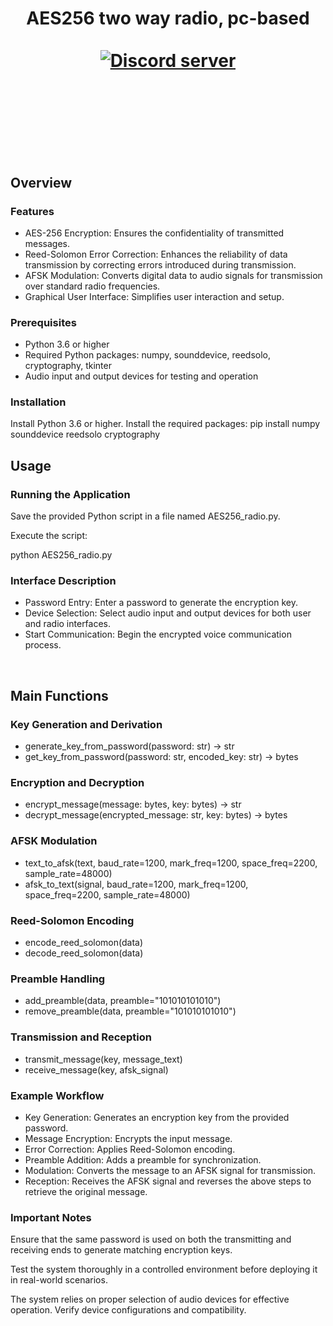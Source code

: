 



<h1 align="center">AES256 two way radio, pc-based
<br>
<br>

</div>
<div align="center">
  <a href="https://discord.gg/mJECK72VhD">
    <img src="https://img.shields.io/static/v1?label=Unlimited%20Research%20Cooperative&message=Join%20Now&color=7289DA&logo=discord&style=for-the-badge" alt="Discord server">
  </a>
</div>


<br>
<br>


<br>
<br>

## Overview
### Features

-    AES-256 Encryption: Ensures the confidentiality of transmitted messages.
-    Reed-Solomon Error Correction: Enhances the reliability of data transmission by correcting errors introduced during transmission.
-    AFSK Modulation: Converts digital data to audio signals for transmission over standard radio frequencies.
-    Graphical User Interface: Simplifies user interaction and setup.

### Prerequisites

-    Python 3.6 or higher
-    Required Python packages: numpy, sounddevice, reedsolo, cryptography, tkinter
-    Audio input and output devices for testing and operation

### Installation

Install Python 3.6 or higher.
Install the required packages:
pip install numpy sounddevice reedsolo cryptography
<br>

## Usage
### Running the Application

Save the provided Python script in a file named AES256_radio.py.

Execute the script:

python AES256_radio.py

### Interface Description

- Password Entry: Enter a password to generate the encryption key.
- Device Selection: Select audio input and output devices for both user and radio interfaces.
- Start Communication: Begin the encrypted voice communication process.
<br>

## Main Functions
### Key Generation and Derivation

- generate_key_from_password(password: str) -> str
- get_key_from_password(password: str, encoded_key: str) -> bytes

### Encryption and Decryption

- encrypt_message(message: bytes, key: bytes) -> str
- decrypt_message(encrypted_message: str, key: bytes) -> bytes

### AFSK Modulation

- text_to_afsk(text, baud_rate=1200, mark_freq=1200, space_freq=2200, sample_rate=48000)
- afsk_to_text(signal, baud_rate=1200, mark_freq=1200, space_freq=2200, sample_rate=48000)

### Reed-Solomon Encoding

- encode_reed_solomon(data)
- decode_reed_solomon(data)

### Preamble Handling

- add_preamble(data, preamble="101010101010")
- remove_preamble(data, preamble="101010101010")

### Transmission and Reception

- transmit_message(key, message_text)
- receive_message(key, afsk_signal)

### Example Workflow

- Key Generation: Generates an encryption key from the provided password.
- Message Encryption: Encrypts the input message.
- Error Correction: Applies Reed-Solomon encoding.
- Preamble Addition: Adds a preamble for synchronization.
- Modulation: Converts the message to an AFSK signal for transmission.
- Reception: Receives the AFSK signal and reverses the above steps to retrieve the original message.

### Important Notes

Ensure that the same password is used on both the transmitting and receiving ends to generate matching encryption keys.

Test the system thoroughly in a controlled environment before deploying it in real-world scenarios.

The system relies on proper selection of audio devices for effective operation. Verify device configurations and compatibility.


<br>
<br>
<br>
<br>

    